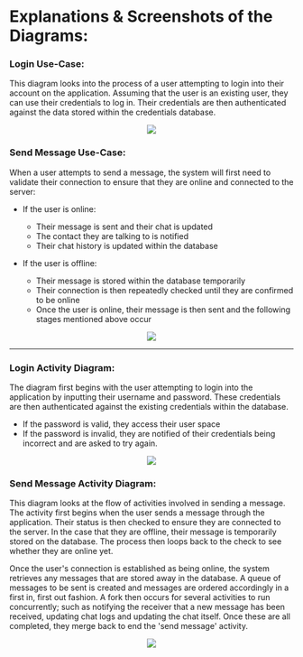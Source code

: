 # Explanations & Screenshots of the Diagrams:
### Login Use-Case:
This diagram looks into the process of a user attempting to login into their account on the application. 
Assuming that the user is an existing user, they can use their credentials to log in.
Their credentials are then authenticated against the data stored within the credentials database.

<p align = "center"><img src = "https://github.com/Hannah-Ashna/SDI-Project/blob/main/Project%20Diagrams/Diagrams/UseCase%20-%20Login.PNG"></p> 

### Send Message Use-Case:
When a user attempts to send a message, the system will first need to validate their connection to ensure that they are online and connected to the server:
- If the user is online:
  - Their message is sent and their chat is updated
  - The contact they are talking to is notified
  - Their chat history is updated within the database
  
- If the user is offline:
  - Their message is stored within the database temporarily
  - Their connection is then repeatedly checked until they are confirmed to be online
  - Once the user is online, their message is then sent and the following stages mentioned above occur

<p align = "center"><img src = "https://github.com/Hannah-Ashna/SDI-Project/blob/main/Project%20Diagrams/Diagrams/UseCase%20-%20SendMessage.PNG"></p> 

-------------------------------

### Login Activity Diagram:
The diagram first begins with the user attempting to login into the application by inputting their username and password. These credentials are then authenticated against the existing credentials within the database.
- If the password is valid, they access their user space
- If the password is invalid, they are notified of their credentials being incorrect and are asked to try again.

<p align = "center"><img src = "https://github.com/Hannah-Ashna/SDI-Project/blob/main/Project%20Diagrams/Diagrams/Activity%20-%20Login.PNG"></p> 

### Send Message Activity Diagram:
This diagram looks at the flow of activities involved in sending a message. The activity first begins when the user sends a message through the application. Their status is then checked to ensure they are connected to the server. In the case that they are offline, their message is temporarily stored on the database. The process then loops back to the check to see whether they are online yet.  

Once the user's connection is established as being online, the system retrieves any messages that are stored away in the database. A queue of messages to be sent is created and messages are ordered accordingly in a first in, first out fashion. A fork then occurs for several activities to run concurrently; such as notifying the receiver that a new message has been received, updating chat logs and updating the chat itself. Once these are all completed, they merge back to end the 'send message' activity. 

<p align = "center"><img src = "https://github.com/Hannah-Ashna/SDI-Project/blob/main/Project%20Diagrams/Diagrams/ActivityDiagram%20-%20SendMessage.PNG"></p> 
